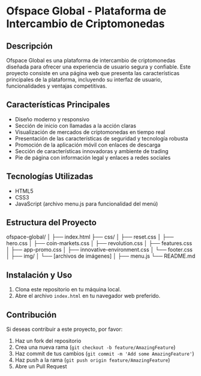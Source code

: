 # Ofspace Global - Plataforma de Intercambio de Criptomonedas

## Descripción

Ofspace Global es una plataforma de intercambio de criptomonedas diseñada para ofrecer una experiencia de usuario segura y confiable. Este proyecto consiste en una página web que presenta las características principales de la plataforma, incluyendo su interfaz de usuario, funcionalidades y ventajas competitivas.

## Características Principales

- Diseño moderno y responsivo
- Sección de inicio con llamadas a la acción claras
- Visualización de mercados de criptomonedas en tiempo real
- Presentación de las características de seguridad y tecnología robusta
- Promoción de la aplicación móvil con enlaces de descarga
- Sección de características innovadoras y ambiente de trading
- Pie de página con información legal y enlaces a redes sociales

## Tecnologías Utilizadas

- HTML5
- CSS3
- JavaScript (archivo menu.js para funcionalidad del menú)

## Estructura del Proyecto
ofspace-global/
│
├── index.html
├── css/
│ ├── reset.css
│ ├── hero.css
│ ├── coin-markets.css
│ ├── revolution.css
│ ├── features.css
│ ├── app-promo.css
│ ├── innovative-environment.css
│ └── footer.css
│
├── img/
│ └── [archivos de imágenes]
│
├── menu.js
└── README.md

## Instalación y Uso

1. Clona este repositorio en tu máquina local.
2. Abre el archivo `index.html` en tu navegador web preferido.

## Contribución

Si deseas contribuir a este proyecto, por favor:

1. Haz un fork del repositorio
2. Crea una nueva rama (`git checkout -b feature/AmazingFeature`)
3. Haz commit de tus cambios (`git commit -m 'Add some AmazingFeature'`)
4. Haz push a la rama (`git push origin feature/AmazingFeature`)
5. Abre un Pull Request

